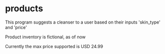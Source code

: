# products

This program suggests a cleanser to a user based on their inputs 'skin_type' and 'price'

Product inventory is fictional, as of now

Currently the max price supported is USD 24.99
